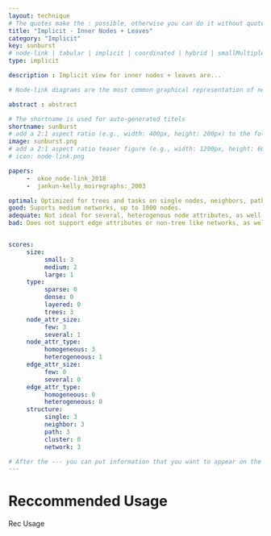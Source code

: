 ```yaml
---
layout: technique
# The quotes make the : possible, otherwise you can do it without quotes
title: "Implicit - Inner Nodes + Leaves"
category: "Implicit"
key: sunburst
# node-link | tabular | implicit | coordinated | hybrid | smallMultiples
type: implicit

description : Implicit view for inner nodes + leaves are...

# Node-link diagrams are the most common graphical representation of networks. In a node-link diagram, the nodes are drawn as point marks and the links as line/curve marks connecting the nodes. Node link layouts are the subject of its own field of study -- graph drawing -- and countless algorithms for node-link layouts have been developed.

abstract : abstract

# The shortname is used for auto-generated titels
shortname: sunBurst
# add a 2:1 aspect ratio (e.g., width: 400px, height: 200px) to the folder /assets/images/papers/
image: sunburst.png
# add a 2:1 aspect ratio teaser figure (e.g., width: 1200px, height: 600px) to the folder /assets/images/papers/
# icon: node-link.png

papers:
     -  okoe_node-link_2018
     -  jankun-kelly_moiregraphs:_2003

optimal: Optimized for trees and tasks on single nodes, neighbors, paths, and subnetworks. 
good: Suports medium networks, up to 1000 nodes.   
adequate: Not ideal for several, heterogenous node attributes, as well as large networks with over 1000 nodes.
bad: Does not support edge attributes or non-tree like networks, as well as tasks on clusters.  


scores:
     size: 
          small: 3
          medium: 2
          large: 1
     type: 
          sparse: 0
          dense: 0
          layered: 0
          trees: 3
     node_attr_size: 
          few: 3
          several: 1
     node_attr_type: 
          homogeneous: 3
          heterogeneous: 1
     edge_attr_size: 
          few: 0
          several: 0
     edge_attr_type: 
          homogeneous: 0
          heterogeneous: 0
     structure: 
          single: 3
          neighbor: 3
          path: 3
          cluster: 0
          network: 3

# After the --- you can put information that you want to appear on the website using markdown formatting or HTML. A good example are acknowledgements, extra references, an erratum, etc.
---
```


# Reccommended Usage

Rec Usage  


